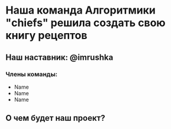 # Наша команда Алгоритмики "chiefs" решила создать свою книгу рецептов
## Наш наставник: @imrushka
### Члены команды: 
* Name
* Name 
* Name
## О чем будет наш проект?

